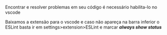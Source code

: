 Encontrar e resolver problemas em seu código
é necessário habilita-lo no vscode

Baixamos a extensão para o vscode e caso não apareça na barra 
inferior o ESLint  basta ir em settings>extension>ESLint e marcar
***always show status***
